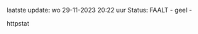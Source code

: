 laatste update: 
wo 29-11-2023 20:22   uur 
Status: FAALT - geel - 
<div class="service Y">httpstat</div>